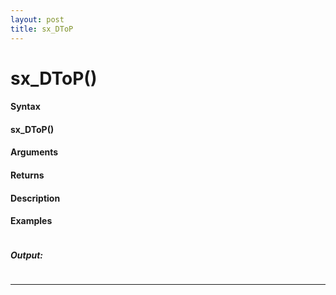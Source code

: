 ```yaml
---
layout: post
title: sx_DToP
---
```


# sx_DToP()


#### Syntax

#### sx_DToP()

#### Arguments

#### Returns

#### Description

#### Examples

```

```

##### Output:

```

```

---